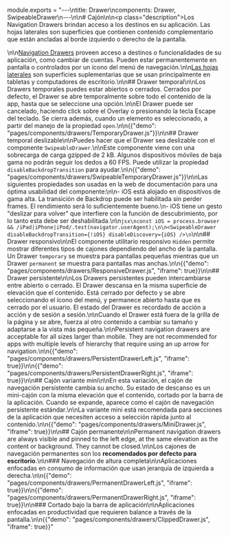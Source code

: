 module.exports = "---\ntitle: Drawer\ncomponents: Drawer, SwipeableDrawer\n---\n\n# Cajón\n\n<p class=\"description\">Los Navigation Drawers brindan acceso a los destinos en su aplicación. Las hojas laterales son superficies que contienen contenido complementario que están ancladas al borde izquierdo o derecho de la pantalla.</p>\n\n[Navigation Drawers](https://material.io/design/components/navigation-drawer.html) proveen acceso a destinos o funcionalidades de su aplicación, como cambiar de cuentas. Pueden estar permanentemente en pantalla o controlados por un ícono del menú de navegación.\n\n[Las hojas laterales](https://material.io/design/components/sheets-side.html) son superficies suplementarias que se usan principalmente en tabletas y computadores de escritorio.\n\n## Drawer temporal\n\nLos Drawers temporales puedes estar abiertos o cerrados. Cerrados por defecto, el Drawer se abre temporalmente sobre todo el contenido de la app, hasta que se seleccione una opción.\n\nEl Drawer puede ser cancelado, haciendo click sobre el Overlay o presionando la tecla Escape del teclado. Se cierra además, cuando un elemento es seleccionado, a partir del manejo de la propiedad `open`.\n\n{{\"demo\": \"pages/components/drawers/TemporaryDrawer.js\"}}\n\n## Drawer temporal deslizable\n\nPuedes hacer que el Drawer sea deslizable con el componente `SwipeableDrawer`.\n\nEste componente viene con una sobrecarga de carga gzipped de 2 kB. Algunos dispositivos móviles de baja gama no podrán seguir los dedos a 60 FPS. Puede utilizar la propiedad `disableBackdropTransition` para ayudar.\n\n{{\"demo\": \"pages/components/drawers/SwipeableTemporaryDrawer.js\"}}\n\nLas siguientes propiedades son usadas en la web de documentación para una óptima usabilidad del componente:\n\n- iOS está alojado en dispositivos de gama alta. La transición de Backdrop puede ser habilitada sin perder frames. El rendimiento será lo suficientemente bueno.\n- iOS tiene un gesto \"deslizar para volver\" que interfiere con la función de descubrimiento, por lo tanto esta debe ser deshabilitada.\n\n```jsx\nconst iOS = process.browser && /iPad|iPhone|iPod/.test(navigator.userAgent);\n\n<SwipeableDrawer disableBackdropTransition={!iOS} disableDiscovery={iOS} />\n```\n\n## Drawer responsivo\n\nEl componente utilitario responsivo `Hidden` permite mostrar diferentes tipos de cajones dependiendo del ancho de la pantalla. Un Drawer `temporary` se muestra para pantallas pequeñas mientras que un Drawer `permanent` se muestra para pantallas mas anchas.\n\n{{\"demo\": \"pages/components/drawers/ResponsiveDrawer.js\", \"iframe\": true}}\n\n## Drawer persistente\n\nLos Drawers persistentes pueden intercambiarse entre abierto o cerrado. El Drawer descansa en la misma superficie de elevación que el contenido. Está cerrado por defecto y se abre seleccionando el ícono del menú, y permanece abierto hasta que es cerrado por el usuario. El estado del Drawer es recordado de acción a acción y de sesión a sesión.\n\nCuando el Drawer está fuera de la grilla de la página y se abre, fuerza al otro contenido a cambiar su tamaño y adaptarse a la vista más pequeña.\n\nPersistent navigation drawers are acceptable for all sizes larger than mobile. They are not recommended for apps with multiple levels of hierarchy that require using an up arrow for navigation.\n\n{{\"demo\": \"pages/components/drawers/PersistentDrawerLeft.js\", \"iframe\": true}}\n\n{{\"demo\": \"pages/components/drawers/PersistentDrawerRight.js\", \"iframe\": true}}\n\n## Cajón variante mini\n\nEn esta variación, el cajón de navegación persistente cambia su ancho. Su estado de descanso es un mini-cajón con la misma elevación que el contenido, cortado por la barra de la aplicación. Cuando se expande, aparece como el cajón de navegación persistente estándar.\n\nLa variante mini está recomendada para secciones de la aplicación que necesiten acceso a selección rápida junto al contenido.\n\n{{\"demo\": \"pages/components/drawers/MiniDrawer.js\", \"iframe\": true}}\n\n## Cajón permanente\n\nPermanent navigation drawers are always visible and pinned to the left edge, at the same elevation as the content or background. They cannot be closed.\n\nLos cajones de navegación permanentes son los **recomendados por defecto para escritorio**.\n\n### Navegación de altura completa\n\nAplicaciones enfocadas en consumo de información que usan jerarquía de izquierda a derecha.\n\n{{\"demo\": \"pages/components/drawers/PermanentDrawerLeft.js\", \"iframe\": true}}\n\n{{\"demo\": \"pages/components/drawers/PermanentDrawerRight.js\", \"iframe\": true}}\n\n### Cortado bajo la barra de aplicación\n\nAplicaciones enfocadas en productividad que requieren balance a través de la pantalla.\n\n{{\"demo\": \"pages/components/drawers/ClippedDrawer.js\", \"iframe\": true}}"
